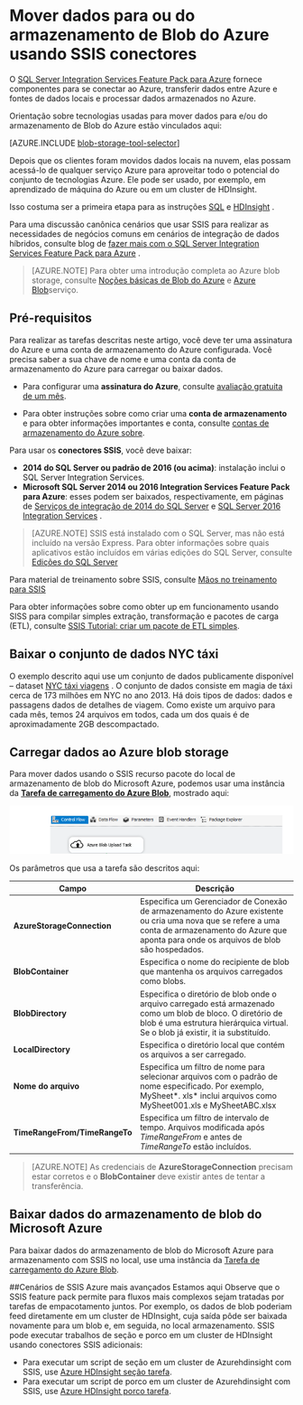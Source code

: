 <properties
    pageTitle="Mover dados para ou do armazenamento de Blob do Azure usando SSIS conectores | Microsoft Azure"
    description="Mova dados para ou do armazenamento de Blob do Azure usando SSIS conectores."
    services="machine-learning,storage"
    documentationCenter=""
    authors="bradsev"
    manager="jhubbard"
    editor="cgronlun" />

<tags
    ms.service="machine-learning"
    ms.workload="data-services"
    ms.tgt_pltfrm="na"
    ms.devlang="na"
    ms.topic="article"
    ms.date="09/14/2016"
    ms.author="bradsev" />

# <a name="move-data-to-or-from-azure-blob-storage-using-ssis-connectors"></a>Mover dados para ou do armazenamento de Blob do Azure usando SSIS conectores

O [SQL Server Integration Services Feature Pack para Azure](https://msdn.microsoft.com/library/mt146770.aspx) fornece componentes para se conectar ao Azure, transferir dados entre Azure e fontes de dados locais e processar dados armazenados no Azure.

Orientação sobre tecnologias usadas para mover dados para e/ou do armazenamento de Blob do Azure estão vinculados aqui:

[AZURE.INCLUDE [blob-storage-tool-selector](../../includes/machine-learning-blob-storage-tool-selector.md)]


Depois que os clientes foram movidos dados locais na nuvem, elas possam acessá-lo de qualquer serviço Azure para aproveitar todo o potencial do conjunto de tecnologias Azure. Ele pode ser usado, por exemplo, em aprendizado de máquina do Azure ou em um cluster de HDInsight.

Isso costuma ser a primeira etapa para as instruções [SQL](machine-learning-data-science-process-sql-walkthrough.md) e [HDInsight](machine-learning-data-science-process-hive-walkthrough.md) .

Para uma discussão canônica cenários que usar SSIS para realizar as necessidades de negócios comuns em cenários de integração de dados híbridos, consulte blog de [fazer mais com o SQL Server Integration Services Feature Pack para Azure](http://blogs.msdn.com/b/ssis/archive/2015/06/25/doing-more-with-sql-server-integration-services-feature-pack-for-azure.aspx) .

> [AZURE.NOTE] Para obter uma introdução completa ao Azure blob storage, consulte [Noções básicas de Blob do Azure](../storage/storage-dotnet-how-to-use-blobs.md) e [Azure Blob](https://msdn.microsoft.com/library/azure/dd179376.aspx)serviço.

## <a name="prerequisites"></a>Pré-requisitos

Para realizar as tarefas descritas neste artigo, você deve ter uma assinatura do Azure e uma conta de armazenamento do Azure configurada. Você precisa saber a sua chave de nome e uma conta da conta de armazenamento do Azure para carregar ou baixar dados.

- Para configurar uma **assinatura do Azure**, consulte [avaliação gratuita de um mês](https://azure.microsoft.com/pricing/free-trial/).

- Para obter instruções sobre como criar uma **conta de armazenamento** e para obter informações importantes e conta, consulte [contas de armazenamento do Azure sobre](../storage/storage-create-storage-account.md).


Para usar os **conectores SSIS**, você deve baixar:

- **2014 do SQL Server ou padrão de 2016 (ou acima)**: instalação inclui o SQL Server Integration Services.
- **Microsoft SQL Server 2014 ou 2016 Integration Services Feature Pack para Azure**: esses podem ser baixados, respectivamente, em páginas de [Serviços de integração de 2014 do SQL Server](http://www.microsoft.com/download/details.aspx?id=47366) e [SQL Server 2016 Integration Services](https://www.microsoft.com/download/details.aspx?id=49492) .

> [AZURE.NOTE] SSIS está instalado com o SQL Server, mas não está incluído na versão Express. Para obter informações sobre quais aplicativos estão incluídos em várias edições do SQL Server, consulte [Edições do SQL Server](http://www.microsoft.com/en-us/server-cloud/products/sql-server-editions/)

Para material de treinamento sobre SSIS, consulte [Mãos no treinamento para SSIS](http://www.microsoft.com/download/details.aspx?id=20766)

Para obter informações sobre como obter up em funcionamento usando SISS para compilar simples extração, transformação e pacotes de carga (ETL), consulte [SSIS Tutorial: criar um pacote de ETL simples](https://msdn.microsoft.com/library/ms169917.aspx).

## <a name="download-nyc-taxi-dataset"></a>Baixar o conjunto de dados NYC táxi  
O exemplo descrito aqui use um conjunto de dados publicamente disponível – dataset [NYC táxi viagens](http://www.andresmh.com/nyctaxitrips/) . O conjunto de dados consiste em magia de táxi cerca de 173 milhões em NYC no ano 2013. Há dois tipos de dados: dados e passagens dados de detalhes de viagem. Como existe um arquivo para cada mês, temos 24 arquivos em todos, cada um dos quais é de aproximadamente 2GB descompactado.


## <a name="upload-data-to-azure-blob-storage"></a>Carregar dados ao Azure blob storage
Para mover dados usando o SSIS recurso pacote do local de armazenamento de blob do Microsoft Azure, podemos usar uma instância da [**Tarefa de carregamento do Azure Blob**](https://msdn.microsoft.com/library/mt146776.aspx), mostrado aqui:

![Configurar-dados-ciência-máquina virtual](./media/machine-learning-data-science-move-data-to-azure-blob-using-ssis/ssis-azure-blob-upload-task.png)


Os parâmetros que usa a tarefa são descritos aqui:


Campo|Descrição|
----------------------|----------------|
**AzureStorageConnection**|Especifica um Gerenciador de Conexão de armazenamento do Azure existente ou cria uma nova que se refere a uma conta de armazenamento do Azure que aponta para onde os arquivos de blob são hospedados.|
**BlobContainer**|Especifica o nome do recipiente de blob que mantenha os arquivos carregados como blobs.|
**BlobDirectory**|Especifica o diretório de blob onde o arquivo carregado está armazenado como um blob de bloco. O diretório de blob é uma estrutura hierárquica virtual. Se o blob já existir, it ia substituído.|
**LocalDirectory**|Especifica o diretório local que contém os arquivos a ser carregado.|
**Nome do arquivo**|Especifica um filtro de nome para selecionar arquivos com o padrão de nome especificado. Por exemplo, MySheet\*. xls\* inclui arquivos como MySheet001.xls e MySheetABC.xlsx|
**TimeRangeFrom/TimeRangeTo**|Especifica um filtro de intervalo de tempo. Arquivos modificada após *TimeRangeFrom* e antes de *TimeRangeTo* estão incluídos.|


> [AZURE.NOTE] As credenciais de **AzureStorageConnection** precisam estar corretos e o **BlobContainer** deve existir antes de tentar a transferência.

## <a name="download-data-from-azure-blob-storage"></a>Baixar dados do armazenamento de blob do Microsoft Azure

Para baixar dados do armazenamento de blob do Microsoft Azure para armazenamento com SSIS no local, use uma instância da [Tarefa de carregamento do Azure Blob](https://msdn.microsoft.com/library/mt146779.aspx).

##<a name="more-advanced-ssis-azure-scenarios"></a>Cenários de SSIS Azure mais avançados
Estamos aqui Observe que o SSIS feature pack permite para fluxos mais complexos sejam tratadas por tarefas de empacotamento juntos. Por exemplo, os dados de blob poderiam feed diretamente em um cluster de HDInsight, cuja saída pôde ser baixada novamente para um blob e, em seguida, no local armazenamento. SSIS pode executar trabalhos de seção e porco em um cluster de HDInsight usando conectores SSIS adicionais:

- Para executar um script de seção em um cluster de Azurehdinsight com SSIS, use [Azure HDInsight seção tarefa](https://msdn.microsoft.com/library/mt146771.aspx).
- Para executar um script de porco em um cluster de Azurehdinsight com SSIS, use [Azure HDInsight porco tarefa](https://msdn.microsoft.com/library/mt146781.aspx).
